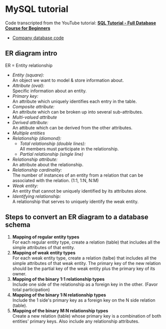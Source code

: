# MySQL tutorial
Code transcripted from the YouTube tutorial: [__SQL Tutorial - Full Database Course for Beginners__](https://www.youtube.com/watch?v=HXV3zeQKqGY)
- [Company database code](https://www.mikedane.com/databases/sql/creating-company-database/)


## ER diagram intro
ER = Entity relationship

- _Entity (square):_  
An object we want to model & store information about.
- _Attribute (oval):_  
Specific information about an entity.
- _Primary key:_  
An attribute which uniquely identifies each entry in the table.
- _Composite attribute:_  
An attribute which can be broken up into several sub-attributes.
- _Multi-valued attribute_
- _Derived attribute:_  
An attibute which can be derived from the other attributes.
- _Multiple entities_
- _Relationship (diamond):_
    - _Total relationship (double lines):_  
    All members must participate in the relationship.
    - _Partial relationship (single line)_
- _Relationship attribute:_  
An attribute about the relationship.
- _Relationship cardinality:_  
The number of instances of an entity from a relation that can be associated with the relation. (1:1, 1:N, N:M)
- _Weak entity:_  
An entity that cannot be uniquely identified by its attributes alone.
- _Identifying relationship:_  
A relationship that serves to uniquely identify the weak entity.


## Steps to convert an ER diagram to a database schema

1. __Mapping of regular entity types__  
For each regular entity type, create a relation (table) that includes all the simple attributes of that entity.
1. __Mapping of weak entity types__  
For each weak entity type, create a relation (talbe) that includes all the simple attributes of that weak entity. The primary key of the new relation should be the partial key of the weak entity plus the primary key of its owner.
1. __Mapping of the binary 1:1 relationship types__  
Include one side of the relationship as a foreign key in the other. (Favor total participation)
1. __Mapping of the binary 1:N relationship types__  
Include the 1 side's primary key as a foreign key on the N side relation (table).
1. __Mapping of the binary M:N relationship types__  
Create a new relation (table) whose primary key is a combination of both entities' primary keys. Also include any relationship attributes.

